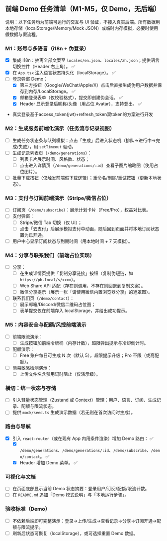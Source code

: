 ## 前端 Demo 任务清单（M1-M5，仅 Demo，无后端）

说明：以下任务均为前端可运行的交互与 UI 验证，不接入真实后端。所有数据用本地存储（localStorage/Memory/Mock JSON）或临时内存模拟，必要时使用假数据与假流程。

### M1：账号与多语言（i18n + 伪登录）
- [x] 集成 i18n：抽离全部文案至 `locales/en.json`、`locales/zh.json`；提供语言切换控件（Header 右上角）。 ✅
- [x] 在 `App.tsx` 注入语言状态持久化（localStorage）。 ✅
- [ ] 登录弹窗 Demo：
  - [x] 第三方按钮（Google/WeChat/Apple/X）点击后直接生成伪用户数据并保存到内存/LocalStorage。 ✅
  - [x] 邮箱登录表单（仅校验格式），提交即创建伪会话。 ✅
  - [x] Header 显示登录后昵称/头像（用占位 Avatar），支持登出。 ✅
- 真实登录基于access_token(jwt)+refresh_token双token的方案进行开发

### M2：生成服务前端化演示（任务流与记录视图）
- [ ] 生成任务状态条与队列模拟：点击「生成」后进入状态机（排队→进行中→完成/失败），用 `setTimeout` 驱动。
- [ ] 生成记录列表页（`/demo/generations`）：
  - [ ] 列表卡片展示时间、风格数、状态；
  - [ ] 点击进入详情页（`/demo/generations/:id`）查看子图片缩略图（使用占位图片）。
- [ ] 批量下载按钮（仅触发前端假下载逻辑）；重命名/删除/重试按钮（更新本地状态）。

### M3：支付与订阅前端演示（Stripe/微信占位）
- [ ] 订阅页（`/demo/subscribe`）：展示计划卡片（Free/Pro），权益对比表。
- [ ] 支付弹窗：
  - [ ] Stripe/微信 Tab 切换（仅 UI）；
  - [ ] 点击「去支付」后展示模拟支付中动画，随后回到页面并将本地订阅状态置为已开通。
- [ ] 用户中心显示订阅状态与到期时间（用本地时间 + 7 天模拟）。

### M4：分享与联系我们（前端占位实现）
- [ ] 分享：
  - [ ] 在生成详情页提供「复制分享链接」按钮（复制伪短链，如 `https://pb.local/s/xxxx`）。
  - [ ] Web Share API 适配（存在则调用，不存在则回退到复制文案）。
  - [ ] 微信分享提示（展示一张「请使用微信内置浏览器分享」的遮罩图）。
- [ ] 联系我们页（`/demo/contact`）：
  - [ ] 展示邮箱/Discord/微信二维码占位图；
  - [ ] 表单提交仅在前端存入 localStorage，并给出成功提示。

### M5：内容安全与配额/风控前端演示
- [ ] 前端限流演示：
  - [ ] 生成按钮加前端令牌桶（内存计数），超限弹出提示与冷却倒计时。
- [ ] 配额演示：
  - [ ] Free 账户每日可生成 N 次（默认 5），超限提示升级；Pro 不限（或高配额）。
- [ ] 简易敏感检测演示：
  - [ ] 上传文件名含禁用词时阻止（仅演示级）。

### 横切：统一状态与存储
- [ ] 引入轻量状态管理（Zustand 或 Context）管理：用户、语言、订阅、生成记录、配额与限流状态。
- [ ] 提供 `mock/seed.ts` 生成演示数据（若无则在首次访问时生成）。

### 路由与导航
- [x] 引入 `react-router`（或在现有 App 内用条件渲染）增加 Demo 路由： ✅
  - [x] `/demo/generations`、`/demo/generations/:id`、`/demo/subscribe`、`/demo/contact`。 ✅
  - [x] Header 增加 Demo 菜单。 ✅

### 可视化与文档
- [ ] 在页面底部显示当前 Demo 状态摘要：登录用户/订阅/配额/限流计数。
- [ ] 在 `README.md` 追加「Demo 模式说明」与「本地运行步骤」。

### 验收标准（Demo）
- [ ] 不依赖后端即可完整演示：登录→上传/生成→查看记录→分享→订阅开通→配额与限流提示。
- [ ] 刷新后状态可恢复（localStorage），或可选择重置 Demo 数据。
